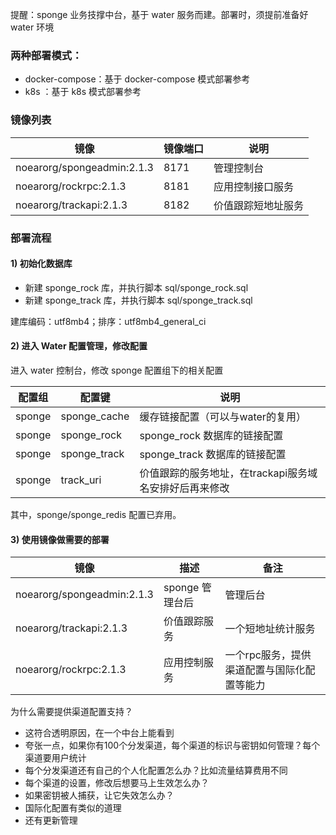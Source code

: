 
提醒：sponge 业务技撑中台，基于 water 服务而建。部署时，须提前准备好 water 环境

### 两种部署模式：

* docker-compose：基于 docker-compose 模式部署参考
* k8s ：基于 k8s 模式部署参考

### 镜像列表

| 镜像                         | 镜像端口    | 说明        |
|----------------------------|-------|-----------|
| noearorg/spongeadmin:2.1.3 | 8171  | 管理控制台     |
| noearorg/rockrpc:2.1.3           | 8181  | 应用控制接口服务  |
| noearorg/trackapi:2.1.3          | 8182  | 价值跟踪短地址服务 |


### 部署流程

#### 1) 初始化数据库

* 新建 sponge_rock 库，并执行脚本 sql/sponge_rock.sql
* 新建 sponge_track 库，并执行脚本 sql/sponge_track.sql


建库编码：utf8mb4；排序：utf8mb4_general_ci

#### 2) 进入 Water 配置管理，修改配置

进入 water 控制台，修改 sponge 配置组下的相关配置

| 配置组 | 配置键 | 说明                              |
| -------- | -------- |---------------------------------|
| sponge     | sponge_cache     | 缓存链接配置（可以与water的复用）             |
| sponge     | sponge_rock     | sponge_rock 数据库的链接配置            |
| sponge     | sponge_track     | sponge_track 数据库的链接配置           |
| sponge     | track_uri     | 价值跟踪的服务地址，在trackapi服务域名安排好后再来修改 |


其中，sponge/sponge_redis 配置已弃用。

#### 3) 使用镜像做需要的部署

| 镜像  | 描述          | 备注                                   |
|-----|-------------|--------------------------------------|
| noearorg/spongeadmin:2.1.3 | sponge 管理台后 | 管理后台                                 |
| noearorg/trackapi:2.1.3 | 价值跟踪服务      | 一个短地址统计服务                            |
| noearorg/rockrpc:2.1.3 | 应用控制服务 | 一个rpc服务，提供渠道配置与国际化配置等能力 |

为什么需要提供渠道配置支持？

* 这符合透明原因，在一个中台上能看到
* 夸张一点，如果你有100个分发渠道，每个渠道的标识与密钥如何管理？每个渠道要用户统计
* 每个分发渠道还有自己的个人化配置怎么办？比如流量结算费用不同
* 每个渠道的设置，修改后想要马上生效怎么办？
* 如果密钥被人捕获，让它失效怎么办？
* 国际化配置有类似的道理
* 还有更新管理






